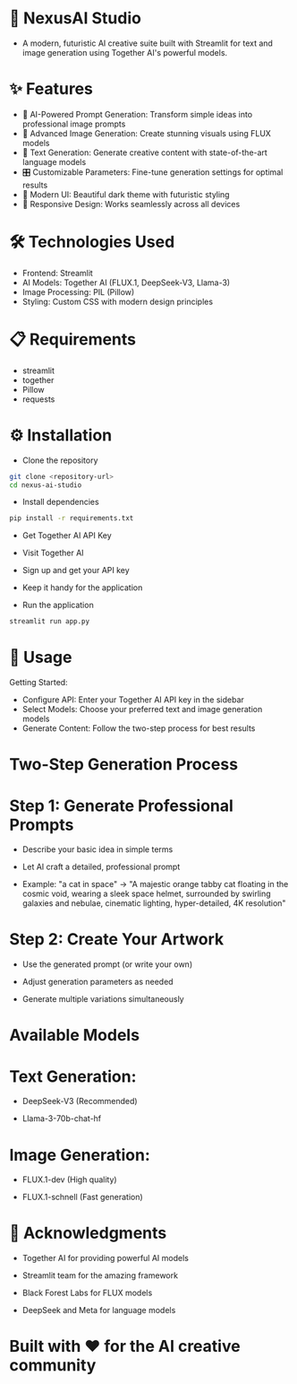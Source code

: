 # 🚀 NexusAI Studio

* A modern, futuristic AI creative suite built with Streamlit for text and image generation using Together AI's powerful models.

# ✨ Features

* 🧠 AI-Powered Prompt Generation: Transform simple ideas into professional image prompts
* 🎨 Advanced Image Generation: Create stunning visuals using FLUX models
* 📝 Text Generation: Generate creative content with state-of-the-art language models
* 🎛️ Customizable Parameters: Fine-tune generation settings for optimal results
* 🌙 Modern UI: Beautiful dark theme with futuristic styling
* 📱 Responsive Design: Works seamlessly across all devices

# 🛠️ Technologies Used

* Frontend: Streamlit
* AI Models: Together AI (FLUX.1, DeepSeek-V3, Llama-3)
* Image Processing: PIL (Pillow)
* Styling: Custom CSS with modern design principles

# 📋 Requirements

* streamlit
* together
* Pillow
* requests

# ⚙️ Installation

* Clone the repository
  
```bash
git clone <repository-url>
cd nexus-ai-studio
```

* Install dependencies
  
```bash
pip install -r requirements.txt
```

* Get Together AI API Key

* Visit Together AI
  
* Sign up and get your API key

* Keep it handy for the application


* Run the application

```bash
streamlit run app.py
```


# 🎯 Usage

Getting Started:

* Configure API: Enter your Together AI API key in the sidebar
* Select Models: Choose your preferred text and image generation models
* Generate Content: Follow the two-step process for best results


# Two-Step Generation Process

# Step 1: Generate Professional Prompts

* Describe your basic idea in simple terms

* Let AI craft a detailed, professional prompt

* Example: "a cat in space" → "A majestic orange tabby cat floating in the cosmic void, wearing a sleek space helmet, surrounded by swirling galaxies and nebulae, cinematic lighting, hyper-detailed, 4K resolution"

# Step 2: Create Your Artwork

* Use the generated prompt (or write your own)

* Adjust generation parameters as needed

* Generate multiple variations simultaneously

# Available Models

# Text Generation:

* DeepSeek-V3 (Recommended)

* Llama-3-70b-chat-hf

# Image Generation:

* FLUX.1-dev (High quality)

* FLUX.1-schnell (Fast generation)


# 🙏 Acknowledgments

* Together AI for providing powerful AI models

* Streamlit team for the amazing framework
  
* Black Forest Labs for FLUX models

* DeepSeek and Meta for language models


# Built with ❤️ for the AI creative community  
